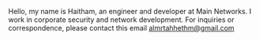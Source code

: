 Hello, my name is Haitham, an engineer and developer at Main Networks. I work in corporate security and network development.
For inquiries or correspondence, please contact this email almrtahhethm@gmail.com
<!---
hethm999/hethm999 is a ✨ special ✨ repository because its `README.md` (this file) appears on your GitHub profile.
You can click the Preview link to take a look at your changes.
--->
